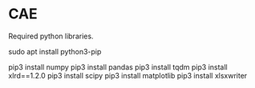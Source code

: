 # CAE

Required python libraries.

sudo apt install python3-pip

pip3 install numpy
pip3 install pandas
pip3 install tqdm
pip3 install xlrd==1.2.0
pip3 install scipy
pip3 install matplotlib
pip3 install xlsxwriter
